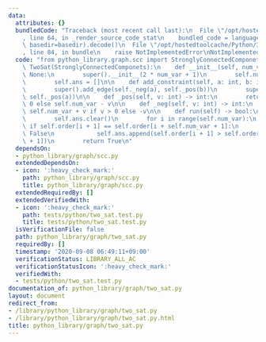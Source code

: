 ```yaml
---
data:
  attributes: {}
  bundledCode: "Traceback (most recent call last):\n  File \"/opt/hostedtoolcache/Python/3.8.5/x64/lib/python3.8/site-packages/onlinejudge_verify/documentation/build.py\"\
    , line 64, in _render_source_code_stat\n    bundled_code = language.bundle(stat.path,\
    \ basedir=basedir).decode()\n  File \"/opt/hostedtoolcache/Python/3.8.5/x64/lib/python3.8/site-packages/onlinejudge_verify/languages/python.py\"\
    , line 84, in bundle\n    raise NotImplementedError\nNotImplementedError\n"
  code: "from python_library.graph.scc import StronglyConnectedComponets\n\n\nclass\
    \ TwoSat(StronglyConnectedComponets):\n    def __init__(self, num_var: int) ->\
    \ None:\n        super().__init__(2 * num_var + 1)\n        self.num_var = num_var\n\
    \        self.ans = []\n\n    def add_constraint(self, a: int, b: int) -> None:\n\
    \        super().add_edge(self._neg(a), self._pos(b))\n        super().add_edge(self._neg(b),\
    \ self._pos(a))\n\n    def _pos(self, v: int) -> int:\n        return v if v >\
    \ 0 else self.num_var - v\n\n    def _neg(self, v: int) -> int:\n        return\
    \ self.num_var + v if v > 0 else -v\n\n    def run(self) -> bool:\n        super().run()\n\
    \        self.ans.clear()\n        for i in range(self.num_var):\n           \
    \ if self.order[i + 1] == self.order[i + self.num_var + 1]:\n                return\
    \ False\n            self.ans.append(self.order[i + 1] > self.order[i + self.num_var\
    \ + 1])\n        return True\n"
  dependsOn:
  - python_library/graph/scc.py
  extendedDependsOn:
  - icon: ':heavy_check_mark:'
    path: python_library/graph/scc.py
    title: python_library/graph/scc.py
  extendedRequiredBy: []
  extendedVerifiedWith:
  - icon: ':heavy_check_mark:'
    path: tests/python/two_sat.test.py
    title: tests/python/two_sat.test.py
  isVerificationFile: false
  path: python_library/graph/two_sat.py
  requiredBy: []
  timestamp: '2020-09-08 06:49:11+09:00'
  verificationStatus: LIBRARY_ALL_AC
  verificationStatusIcon: ':heavy_check_mark:'
  verifiedWith:
  - tests/python/two_sat.test.py
documentation_of: python_library/graph/two_sat.py
layout: document
redirect_from:
- /library/python_library/graph/two_sat.py
- /library/python_library/graph/two_sat.py.html
title: python_library/graph/two_sat.py
---
```

